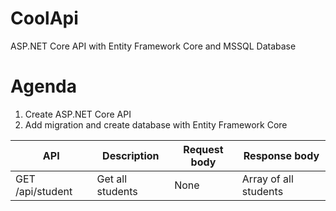 # CoolApi
ASP.NET Core API with Entity Framework Core and MSSQL Database

# Agenda
1. Create ASP.NET Core API
2. Add migration and create database with Entity Framework Core  
                
| API | Description | Request body | Response body |
| --- | --- | --- | --- |
| GET /api/student | Get all students | None | Array of all students |
